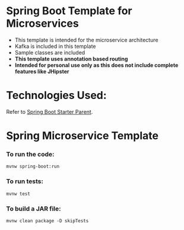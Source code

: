# Spring Boot Template for Microservices

- This template is intended for the microservice architecture
- Kafka is included in this template
- Sample classes are included
- **This template uses annotation based routing**
- **Intended for personal use only as this does not include complete features like JHipster**

# Technologies Used:

Refer to [Spring Boot Starter Parent](https://github.com/leijendary/spring-boot-starter-parent).

# Spring Microservice Template

### To run the code:
`mvnw spring-boot:run`

### To run tests:
`mvnw test`

### To build a JAR file:
`mvnw clean package -D skipTests`
